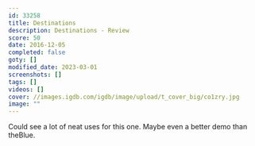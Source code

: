 ```yaml
---
id: 33258
title: Destinations
description: Destinations - Review
score: 50
date: 2016-12-05
completed: false
goty: []
modified_date: 2023-03-01
screenshots: []
tags: []
videos: []
cover: //images.igdb.com/igdb/image/upload/t_cover_big/co1zry.jpg
image: ""
---
```

Could see a lot of neat uses for this one. Maybe even a better demo than theBlue.